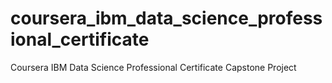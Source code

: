 # coursera_ibm_data_science_professional_certificate
Coursera IBM Data Science Professional Certificate Capstone Project
